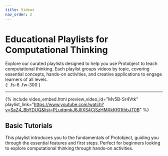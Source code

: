 ```yaml
---
title: Videos
nav_order: 2
---
```



# Educational Playlists for Computational Thinking

Explore our curated playlists designed to help you use Protobject to teach computational thinking. Each playlist groups videos by topic, covering essential concepts, hands-on activities, and creative applications to engage learners of all levels.  
{: .fs-6 .fw-300 }


---


{% include video_embed.html preview_video_id="Mv5B-Sr4Vtk" playlist_link="https://www.youtube.com/watch?v=SaZ4_BbYDUQ&list=PLudqmkJ6JIlXS4CjSzHMXkKf01thbJT0B" %}

## Basic Tutorials
This playlist introduces you to the fundamentals of Protobject, guiding you through the essential features and first steps. Perfect for beginners looking to explore computational thinking through hands-on activities. 

